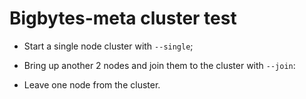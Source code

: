 # Bigbytes-meta cluster test

- Start a single node cluster with `--single`;

- Bring up another 2 nodes and join them to the cluster with `--join`:

- Leave one node from the cluster.
